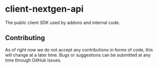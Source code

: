 # client-nextgen-api

The public client SDK used by addons and internal code.

## Contributing

As of right now we do not accept any contributions in forms of code, this will change at a later time. Bugs or
suggestions can be submitted at any time through GitHub issues.
